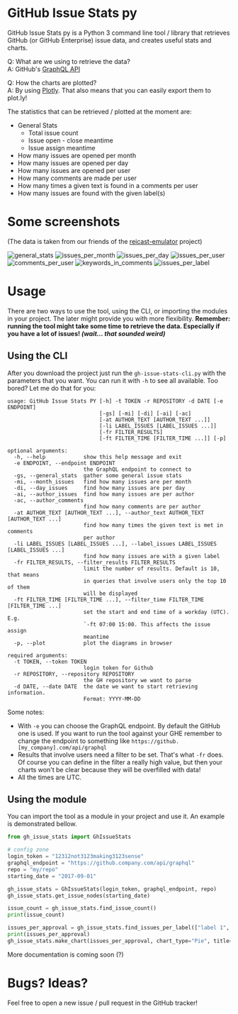 # GitHub Issue Stats py

GitHub Issue Stats py is a Python 3 command line tool / library that retrieves GitHub (or GitHub Enterprise) issue data, and creates useful stats and charts.

Q: What are we using to retrieve the data?  
A: GitHub's [GraphQL API](https://developer.github.com/v4/)

Q: How the charts are plotted?  
A: By using [Plotly](https://plot.ly/). That also means that you can easily export them to plot.ly!

The statistics that can be retrieved / plotted at the moment are:
- General Stats
    - Total issue count
    - Issue open - close meantime
    - Issue assign meantime
- How many issues are opened per month
- How many issues are opened per day
- How many issues are opened per user
- How many comments are made per user
- How many times a given text is found in a comments per user
- How many issues are found with the given label(s)

# Some screenshots

(The data is taken from our friends of the [reicast-emulator](https://github.com/reicast/reicast-emulator) project)

![general_stats](https://user-images.githubusercontent.com/19995558/46548032-2981f100-c8ce-11e8-932a-56d80fada51c.png)
![issues_per_month](https://user-images.githubusercontent.com/19995558/46548029-2981f100-c8ce-11e8-8041-585cb02cd67a.png)
![issues_per_day](https://user-images.githubusercontent.com/19995558/46548030-2981f100-c8ce-11e8-8d35-81782866b913.png)
![issues_per_user](https://user-images.githubusercontent.com/19995558/46548026-28e95a80-c8ce-11e8-87b8-76a0dc244b8e.png)
![comments_per_user](https://user-images.githubusercontent.com/19995558/46548025-28e95a80-c8ce-11e8-86b3-daa7e95c32fe.png)
![keywords_in_comments](https://user-images.githubusercontent.com/19995558/46548027-2981f100-c8ce-11e8-906b-a2172e79113e.png)
![issues_per_label](https://user-images.githubusercontent.com/19995558/46548024-28e95a80-c8ce-11e8-8f0c-e65552784c8c.png)

# Usage

There are two ways to use the tool, using the CLI, or importing the modules in your project. The later might provide you with more flexibility. **Remember: running the tool might take some time to retrieve the data. Especially if you have a lot of issues! _(wait... that sounded weird)_**

## Using the CLI

After you download the project just run the `gh-issue-stats-cli.py` with the parameters that you want. You can run it with `-h` to see all available.
Too bored? Let me do that for you:
```
usage: GitHub Issue Stats PY [-h] -t TOKEN -r REPOSITORY -d DATE [-e ENDPOINT]
                             [-gs] [-mi] [-di] [-ai] [-ac]
                             [-at AUTHOR_TEXT [AUTHOR_TEXT ...]]
                             [-li LABEL_ISSUES [LABEL_ISSUES ...]]
                             [-fr FILTER_RESULTS]
                             [-ft FILTER_TIME [FILTER_TIME ...]] [-p]

optional arguments:
  -h, --help            show this help message and exit
  -e ENDPOINT, --endpoint ENDPOINT
                        the GraphQL endpoint to connect to
  -gs, --general_stats  gather some general issue stats
  -mi, --month_issues   find how many issues are per month
  -di, --day_issues     find how many issues are per day
  -ai, --author_issues  find how many issues are per author
  -ac, --author_comments
                        find how many comments are per author
  -at AUTHOR_TEXT [AUTHOR_TEXT ...], --author_text AUTHOR_TEXT [AUTHOR_TEXT ...]
                        find how many times the given text is met in comments
                        per author
  -li LABEL_ISSUES [LABEL_ISSUES ...], --label_issues LABEL_ISSUES [LABEL_ISSUES ...]
                        find how many issues are with a given label
  -fr FILTER_RESULTS, --filter_results FILTER_RESULTS
                        limit the number of results. Default is 10, that means
                        in queries that involve users only the top 10 of them
                        will be displayed
  -ft FILTER_TIME [FILTER_TIME ...], --filter_time FILTER_TIME [FILTER_TIME ...]
                        set the start and end time of a workday (UTC). E.g.
                        `-ft 07:00 15:00. This affects the issue assign
                        meantime
  -p, --plot            plot the diagrams in browser

required arguments:
  -t TOKEN, --token TOKEN
                        login token for Github
  -r REPOSITORY, --repository REPOSITORY
                        the GH repository we want to parse
  -d DATE, --date DATE  the date we want to start retrieving information.
                        Format: YYYY-MM-DD
```

Some notes:
- With `-e` you can choose the GraphQL endpoint. By default the GitHub one is used. If you want to run the tool against your GHE remember to change the endpoint to something like `https://github.[my_company].com/api/graphql`
- Results that involve users need a filter to be set. That's what `-fr` does. Of course you can define in the filter a really high value, but then your charts won't be clear because they will be overfilled with data!
- All the times are UTC.

## Using the module

You can import the tool as a module in your project and use it. An example is demonstrated bellow.

```python
from gh_issue_stats import GhIssueStats

# config zone
login_token = "12312not3123making3123sense"
graphql_endpoint = "https://github.company.com/api/graphql"
repo = "my/repo"
starting_date = "2017-09-01"

gh_issue_stats = GhIssueStats(login_token, graphql_endpoint, repo)
gh_issue_stats.get_issue_nodes(starting_date)

issue_count = gh_issue_stats.find_issue_count()
print(issue_count)

issues_per_approval = gh_issue_stats.find_issues_per_label(["label 1", "label 2", "label 3"])
print(issues_per_approval)
gh_issue_stats.make_chart(issues_per_approval, chart_type="Pie", title="My label", filename="myfile.html")
```

More documentation is coming soon (?)

# Bugs? Ideas?

Feel free to open a new issue / pull request in the GitHub tracker!


